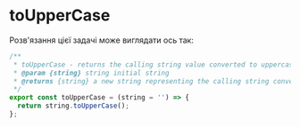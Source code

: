 # toUpperCase

Розв'язання цієї задачі може виглядати ось так:

```js
/**
 * toUpperCase - returns the calling string value converted to uppercase
 * @param {string} string initial string
 * @returns {string} a new string representing the calling string converted to upper case
 */
export const toUpperCase = (string = '') => {
  return string.toUpperCase();
};
```
